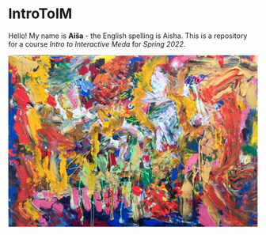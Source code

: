 # IntroToIM

Hello! My name is **Aiša** - the English spelling is Aisha. This is a repository for a course *Intro to Interactive Meda* for *Spring 2022*. 

![colores](colores.jpeg)

